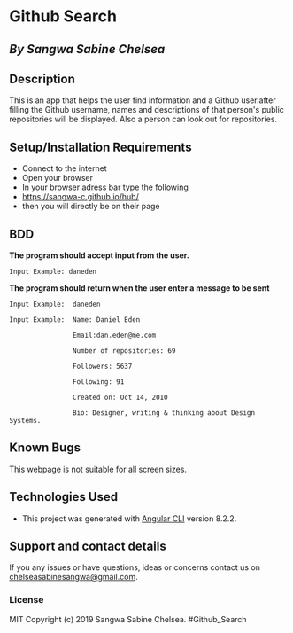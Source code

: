 # Github Search 

## *By Sangwa Sabine Chelsea*

## Description

This is an app that helps the user find information and a Github user.after filling the Github username, names and descriptions of that person's public repositories will be displayed. Also a person can look out  for repositories.

## Setup/Installation Requirements
* Connect to the internet
* Open your browser
* In your browser adress bar type the following
* https://sangwa-c.github.io/hub/
* then you will directly be on their page


## BDD

**The program should accept input from the user.**

    Input Example: daneden

**The program should return when the user enter a message to be sent** 

    Input Example:  daneden

    Input Example:  Name: Daniel Eden

                    Email:dan.eden@me.com

                    Number of repositories: 69

                    Followers: 5637

                    Following: 91

                    Created on: Oct 14, 2010

                    Bio: Designer, writing & thinking about Design Systems.

## Known Bugs
This webpage is not suitable for all screen sizes.

## Technologies Used
* This project was generated with [Angular CLI](https://github.com/angular/angular-cli) version 8.2.2.
 
## Support and contact details
If you any issues or have questions, ideas or concerns contact us on chelseasabinesangwa@gmail.com.

### License
MIT Copyright (c) 2019 Sangwa Sabine Chelsea. #Github_Search 

